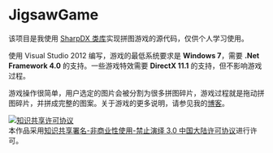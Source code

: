 JigsawGame
====

该项目是我使用 [SharpDX 类库](http://sharpdx.org/)实现拼图游戏的源代码，仅供个人学习使用。

使用 Visual Studio 2012 编写，游戏的最低系统要求是 **Windows 7**，需要 **.Net Framework 4.0** 的支持。一些游戏特效需要 **DirectX 11.1** 的支持，但不影响游戏过程。

游戏操作很简单，用户选定的图片会被分割为很多拼图碎片，游戏过程就是拖动拼图碎片，并拼成完整的图案。关于游戏的更多说明，请参见我的[博客](http://www.cnblogs.com/cyjb/p/JigsawGame.html)。

<a rel="license" href="http://creativecommons.org/licenses/by-nc-nd/3.0/cn/"><img alt="知识共享许可协议" style="border-width:0" src="http://i.creativecommons.org/l/by-nc-nd/3.0/cn/88x31.png" /></a><br />本作品采用<a rel="license" href="http://creativecommons.org/licenses/by-nc-nd/3.0/cn/">知识共享署名-非商业性使用-禁止演绎 3.0 中国大陆许可协议</a>进行许可。